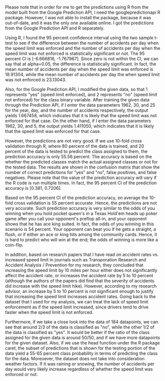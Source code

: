 Please note that in order for me to get the predictions using R from the model built from the Google Prediction API,
I need the googlepredictionapi R package.  However, I was not able to install the package, because it was out-of-date, 
and it was the only one available online.  I got the predictions from the Google Prediction API and R separately.

Using R, I found the 95 percent confidence interval using the two sample t-test to see if the difference between the 
number of accidents per day when the speed limit was enforced and the number of accidents per day when the speed limit
was not enforced is statistically significant or not.  The 95 percent CI is [-6.666816, -1.767967].  Since zero is not
within the CI, we can say that at alpha=0.05, the difference is statistically significant.  In fact, the mean number of
accidents per day when the speed limit was enforced is 18.91304, while the mean number of accidents per day the when
speed limit was not enforced is 23.13043.

Also, for the Google Prediction API, I modified the given data, so that 1 represents "yes" (speed limit enforced), 
and 2 represents "no" (speed limit not enforced) for the class binary variable.  After training the given data through
the Prediction API, if I enter the data parameters 1962, 30, and 25 for the year, day, and the number of accidents 
respectively, the output yields 1.667458, which indicates that it is likely that the speed limit was not enforced for
that case.  On the other hand, if I enter the data parameters 1962, 30, and 5, the output yields 1.411050, which 
indicates that it is likely that the speed limit was enforced for that case.

However, the predictions are not very good.  If we use 10-fold cross validation through R, where 80 percent of the
data is trained, and 20 percent of the data is tested to predict the class assigned to them, the prediction accuracy 
is only 55.56 percent.  The accuracy is based on the whether the predicted classes match the actual assigned classes 
or not for the tested data.  The results are shown in the confusion matrix that show the number of correct predictions
for "yes" and "no", false positives, and false negatives.  Please note that the value of the prediction accuracy will
vary if the R code is run multiple times.  In fact, the 95 percent CI of the prediction accuracy is [0.381, 0.7206].

Based on the 95 percent CI of the prediction accuracy, on average the 10-fold cross validation is 55 percent accurate. 
Hence, the predictions are not very accurate.  Such prediction accuracy is very similar to the odds of you winning 
when you hold pocket queen's in a Texas Hold'em heads up poker game after you call your opponent's preflop all-in, 
and your opponent shows that he has ace king suited.  In fact, the odds of you winning in this scenario is 54 percent.
Your opponent can beat you if he gets a straight, a flush, or if either an ace or king hits among the community cards.
Hence, it is hard to predict who will win at the end; the odds of winning is more like a coin-flip.

In addition, based on research papers that I have read on accident rates vs. increased speed limit in journals such as
Transporation Research and Accident Analysis / Prevention for my research, they concluded that increasing the speed
limit by 10 miles per hour either does not significantly affect the accident rate, or increases the accident rate by 
5 to 10 percent (although the authors of the papers did find that the severity of accidents did increase with the speed
limit hike).  However, according to my research advisor, an increase by 5 to 10 percent is not significant enough to
justify that increasing the speed limit increases accident rates.  Going back to the dataset that I used for my 
analysis, we can treat the lack of speed limit enforcement as if the speed limit increased, since drivers tend to 
drive faster when the speed limit is not enforced.

Furthermore, if we take a close look into the data of 184 datapoints, we can see that around 2/3 of the data is 
classified as "no", while the other 1/2 of the data is classified as "yes".  It would be better if the ratio of the
class assigned for the given data is around 50/50, and if we have more datapoints for the given dataset.  Also, if we
use the head function under the R package caret, the subset of predictions that is shown for the testing portion of
the data yield a 55-65 percent class probability in terms of predicting the class for the data.  Moreoever, the 
dataset does not take into consideration weather factors.  If it was raining or snowing, the number of accidents per
day would very likely increase regardless of whether the speed limit was enforced or not.

